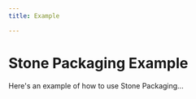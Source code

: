 ```yaml
---
title: Example

---
```


# Stone Packaging Example

Here's an example of how to use Stone Packaging...

